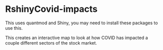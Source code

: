 # RshinyCovid-impacts

This uses quantmod and Shiny, you may need to install these packages to use this. 

This creates an interactive map to look at how COVID has impacted a couple different sectors of the stock market. 
